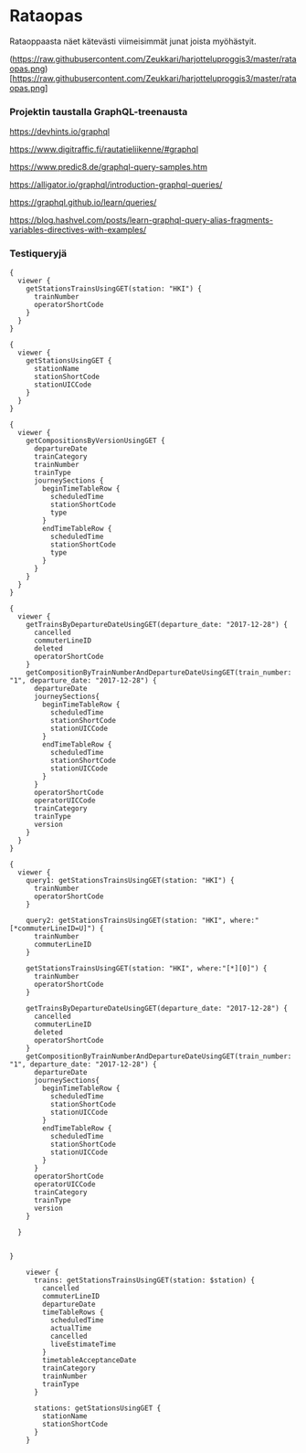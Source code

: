# Rataopas

Rataoppaasta näet kätevästi viimeisimmät junat joista myöhästyit.

(https://raw.githubusercontent.com/Zeukkari/harjotteluproggis3/master/rataopas.png)[https://raw.githubusercontent.com/Zeukkari/harjotteluproggis3/master/rataopas.png]


### Projektin taustalla GraphQL-treenausta

https://devhints.io/graphql

https://www.digitraffic.fi/rautatieliikenne/#graphql

https://www.predic8.de/graphql-query-samples.htm

https://alligator.io/graphql/introduction-graphql-queries/

https://graphql.github.io/learn/queries/

https://blog.hashvel.com/posts/learn-graphql-query-alias-fragments-variables-directives-with-examples/


### Testiqueryjä

```
{
  viewer {
    getStationsTrainsUsingGET(station: "HKI") {
      trainNumber
      operatorShortCode
    }
  }
}

```

```
{
  viewer {
    getStationsUsingGET {
      stationName
      stationShortCode
      stationUICCode
    }
  }
}
```

```
{
  viewer {
    getCompositionsByVersionUsingGET {
      departureDate
      trainCategory
      trainNumber
      trainType
      journeySections {
        beginTimeTableRow {
          scheduledTime
          stationShortCode
          type
        }
        endTimeTableRow {
          scheduledTime
          stationShortCode
          type
        }
      }
    }
  }
}

```



```
{
  viewer {
    getTrainsByDepartureDateUsingGET(departure_date: "2017-12-28") {
      cancelled
      commuterLineID
      deleted
      operatorShortCode
    }
    getCompositionByTrainNumberAndDepartureDateUsingGET(train_number: "1", departure_date: "2017-12-28") {
      departureDate
      journeySections{
        beginTimeTableRow {
          scheduledTime
          stationShortCode
          stationUICCode
        }
        endTimeTableRow {
          scheduledTime
          stationShortCode
          stationUICCode
        }
      }
      operatorShortCode
      operatorUICCode
      trainCategory
      trainType
      version
    }
  }
}

```

```
{
  viewer {
    query1: getStationsTrainsUsingGET(station: "HKI") {
      trainNumber
      operatorShortCode
    }
    
    query2: getStationsTrainsUsingGET(station: "HKI", where:"[*commuterLineID=U]") {
      trainNumber
      commuterLineID
    }
    
    getStationsTrainsUsingGET(station: "HKI", where:"[*][0]") {
      trainNumber
      operatorShortCode
    }
    
    getTrainsByDepartureDateUsingGET(departure_date: "2017-12-28") {
      cancelled
      commuterLineID
      deleted
      operatorShortCode
    }
    getCompositionByTrainNumberAndDepartureDateUsingGET(train_number: "1", departure_date: "2017-12-28") {
      departureDate
      journeySections{
        beginTimeTableRow {
          scheduledTime
          stationShortCode
          stationUICCode
        }
        endTimeTableRow {
          scheduledTime
          stationShortCode
          stationUICCode
        }
      }
      operatorShortCode
      operatorUICCode
      trainCategory
      trainType
      version
    }

  }

  
}
```

```
    viewer {
      trains: getStationsTrainsUsingGET(station: $station) {
        cancelled
        commuterLineID
        departureDate
        timeTableRows {
          scheduledTime
          actualTime
          cancelled
          liveEstimateTime
        }
        timetableAcceptanceDate
        trainCategory
        trainNumber
        trainType
      }

      stations: getStationsUsingGET {
        stationName
        stationShortCode
      }
    }
```

